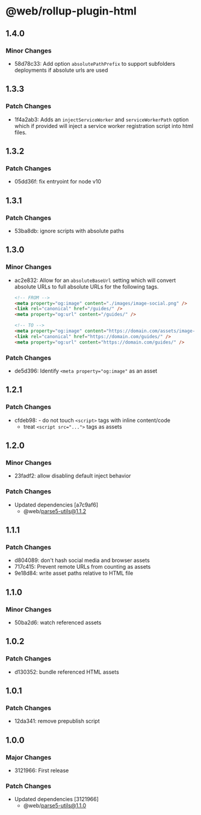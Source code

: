 # @web/rollup-plugin-html

## 1.4.0

### Minor Changes

- 58d78c33: Add option `absolutePathPrefix` to support subfolders deployments if absolute urls are used

## 1.3.3

### Patch Changes

- 1f4a2ab3: Adds an `injectServiceWorker` and `serviceWorkerPath` option which if provided will inject a service worker registration script into html files.

## 1.3.2

### Patch Changes

- 05dd36f: fix entryoint for node v10

## 1.3.1

### Patch Changes

- 53ba8db: ignore scripts with absolute paths

## 1.3.0

### Minor Changes

- ac2e832: Allow for an `absoluteBaseUrl` setting which will convert absolute URLs to full absolute URLs for the following tags.

  ```html
  <!-- FROM -->
  <meta property="og:image" content="./images/image-social.png" />
  <link rel="canonical" href="/guides/" />
  <meta property="og:url" content="/guides/" />

  <!-- TO -->
  <meta property="og:image" content="https://domain.com/assets/image-social-xxx.png" />
  <link rel="canonical" href="https://domain.com/guides/" />
  <meta property="og:url" content="https://domain.com/guides/" />
  ```

### Patch Changes

- de5d396: Identify `<meta property="og:image"` as an asset

## 1.2.1

### Patch Changes

- cfdeb98: - do not touch `<script>` tags with inline content/code
  - treat `<script src="...">` tags as assets

## 1.2.0

### Minor Changes

- 23fadf2: allow disabling default inject behavior

### Patch Changes

- Updated dependencies [a7c9af6]
  - @web/parse5-utils@1.1.2

## 1.1.1

### Patch Changes

- d804089: don't hash social media and browser assets
- 717c415: Prevent remote URLs from counting as assets
- 9e18d84: write asset paths relative to HTML file

## 1.1.0

### Minor Changes

- 50ba2d6: watch referenced assets

## 1.0.2

### Patch Changes

- d130352: bundle referenced HTML assets

## 1.0.1

### Patch Changes

- 12da341: remove prepublish script

## 1.0.0

### Major Changes

- 3121966: First release

### Patch Changes

- Updated dependencies [3121966]
  - @web/parse5-utils@1.1.0
